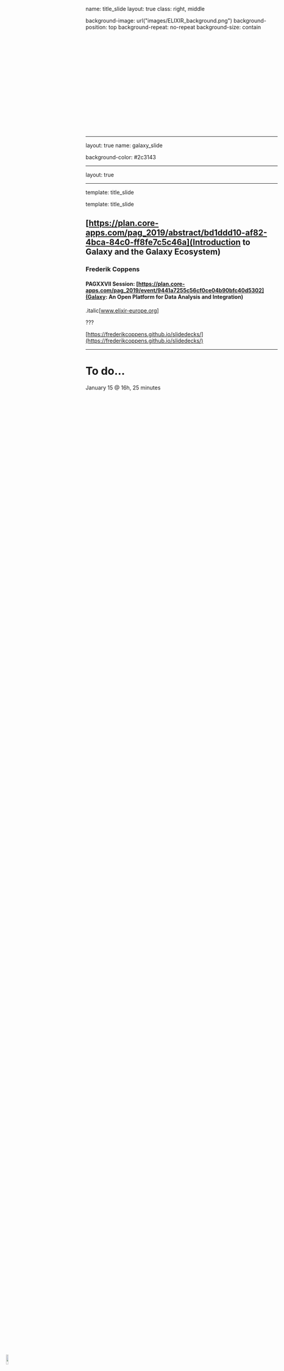 
name: title_slide
layout: true
class: right, middle

background-image: url("images/ELIXIR_background.png")
background-position: top
background-repeat: no-repeat
background-size: contain

<div style="height:250px"></div>

<img src="images/ELIXIR_logo_white_background.png" height="8%" style="position:absolute;left:2%;bottom:2%;" />

---
layout: true
name: galaxy_slide

background-color: #2c3143

---

layout: true

<img src="images/ELIXIR_logo_white_background.png" height="8%" style="position:absolute;left:2%;bottom:2%;" />

---
template: title_slide

template: title_slide

## [https://plan.core-apps.com/pag_2019/abstract/bd1ddd10-af82-4bca-84c0-ff8fe7c5c46a](Introduction to Galaxy and the Galaxy Ecosystem)

### Frederik Coppens

#### PAGXXVII Session: [https://plan.core-apps.com/pag_2019/event/9441a7255c56cf0ce04b90bfc40d5302](Galaxy: An Open Platform for Data Analysis and Integration)


.italic[www.elixir-europe.org]

???

[https://frederikcoppens.github.io/slidedecks/](https://frederikcoppens.github.io/slidedecks/)

---

# To do...

January 15 @ 16h, 25 minutes
